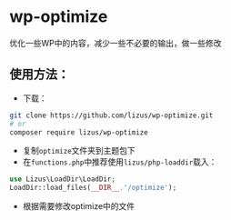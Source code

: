 # wp-optimize
优化一些WP中的内容，减少一些不必要的输出，做一些修改

## 使用方法：

* 下载：
```bash
git clone https://github.com/lizus/wp-optimize.git
# or 
composer require lizus/wp-optimize
```
* 复制`optimize`文件夹到主题包下
* 在`functions.php`中推荐使用`lizus/php-loaddir`载入：
```php
use Lizus\LoadDir\LoadDir;
LoadDir::load_files(__DIR__.'/optimize');
```
* 根据需要修改optimize中的文件
